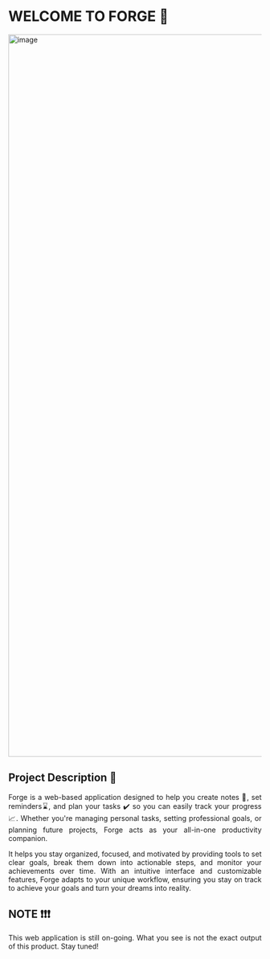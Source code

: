 # WELCOME TO FORGE 🐺

<img width="1439" alt="image" src="https://github.com/user-attachments/assets/4c700648-6c8c-4e9c-b16f-d224e849628b" />


## Project Description 📘
<div style="text-align: justify;">
Forge is a web-based application designed to help you create notes 📝, set reminders⌛, and plan your tasks ✔️ so you can easily track your progress 📈. Whether you're managing personal tasks, setting professional goals, or planning future projects, Forge acts as your all-in-one productivity companion.

It helps you stay organized, focused, and motivated by providing tools to set clear goals, break them down into actionable steps, and monitor your achievements over time. With an intuitive interface and customizable features, Forge adapts to your unique workflow, ensuring you stay on track to achieve your goals and turn your dreams into reality.
</div>

## NOTE ❗❗❗
<div style="text-align: justify;">
This web application is still on-going. What you see is not the exact output of this product. Stay tuned!
</div>  
